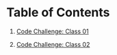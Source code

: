 # Table of Contents
1. [Code Challenge: Class 01](https://github.com/amaniq88/data-structures-and-algorithms/tree/main/data_structures_and_algorithms/data_structures_and_algorithms)




2. [Code Challenge: Class 02](https://github.com/amaniq88/data-structures-and-algorithms/blob/array-insert-shift/data_structures_and_algorithms/array_insert_shift/README.md)

